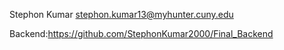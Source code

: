 Stephon Kumar
stephon.kumar13@myhunter.cuny.edu

Backend:https://github.com/StephonKumar2000/Final_Backend
